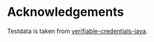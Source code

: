 # Acknowledgements

Testdata is taken from [verifiable-credentials-java](https://github.com/danubetech/verifiable-credentials-java).

